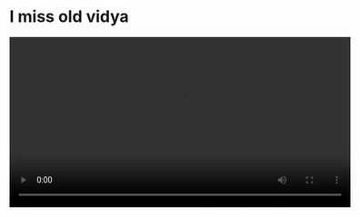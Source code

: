 # I miss old vidya
<video src="https://content.jesx.dev/misc/old.webm" width="600" height="auto" controls type="video/webm">Your browser does not support the video element</video>